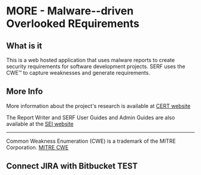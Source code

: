 # MORE - Malware--driven Overlooked REquirements

## What is it

This is a web hosted application that uses malware reports to create
security requirements for software development projects. SERF uses the
CWE&trade; to capture weaknesses and generate requirements.

## More Info

More information about the project's research is available at
[CERT website](http://www.cert.org/cybersecurity-engineering/research/security-requirements-elicitation.cfm)

The Report Writer and SERF User Guides and Admin Guides are also
available at the [SEI website](http://resources.sei.cmu.edu/library/asset-view.cfm?assetid=463913)




---

Common Weakness Enumeration (CWE) is a trademark of the MITRE Corporation.
[MITRE CWE](http://cwe.mitre.org)

## Connect JIRA with Bitbucket TEST
